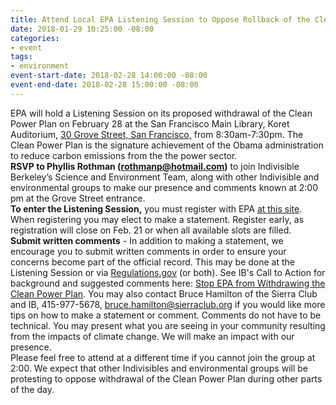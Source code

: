 ```yaml
---
title: Attend Local EPA Listening Session to Oppose Rollback of the Clean Power Plan
date: 2018-01-29 10:25:00 -08:00
categories:
- event
tags:
- environment
event-start-date: 2018-02-28 14:00:00 -08:00
event-end-date: 2018-02-28 15:00:00 -08:00
---
```


EPA will hold a Listening Session on its proposed withdrawal of the Clean Power Plan on February 28 at the San Francisco Main Library, Koret Auditorium, [30 Grove Street, San Francisco,](https://maps.google.com/?q=30+Grove+Street,+San+Francisco&entry=gmail&source=g) from 8:30am-7:30pm.  The Clean Power Plan is the signature achievement of the Obama administration to reduce carbon emissions from the the power sector.  
**RSVP to Phyllis Rothman (rothmanp@hotmail.com)** to join Indivisible Berkeley’s Science and Environment Team, along with other Indivisible and environmental groups to make our presence and comments known at 2:00 pm at the Grove Street entrance.  
**To enter the Listening Session,** you must register with EPA [at this site](https://www.epa.gov/stationary-sources-air-pollution/forms/san-francisco-listening-session-repealing-clean-power-plan).  When registering you may elect to make a statement. Register early, as registration will close on Feb. 21 or when all available slots are filled.  
**Submit written comments** - In addition to making a statement, we encourage you to submit written comments in order to ensure your concerns become part of the official record.  This may be done at the Listening Session or via [Regulations.gov](https://www.regulations.gov/comment?D=EPA-HQ-OAR-2017-0355-14998) (or both).  See IB's Call to Action for background and suggested comments here: [Stop EPA from Withdrawing the Clean Power Plan](https://www.indivisibleberkeley.org/action/comment-to-stop-epa-from-withdrawing-the-clean-power-plan).  You may also contact Bruce Hamilton of the Sierra Club and IB, 415-977-5678, bruce.hamilton@sierraclub.org if you would like more tips on how to make a statement or comment.  Comments do not have to be technical.  You may present what you are seeing in your community resulting from the impacts of climate change. We will make an impact with our presence.   
Please feel free to attend at a different time if you cannot join the group at 2:00.  We expect that other Indivisibles and environmental groups will be protesting to oppose withdrawal of the Clean Power Plan during other parts of the day.   
